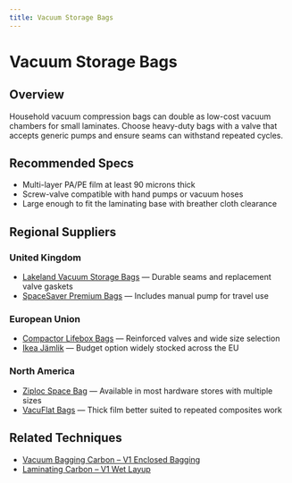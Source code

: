 ```yaml
---
title: Vacuum Storage Bags
---
```

# Vacuum Storage Bags

## Overview
Household vacuum compression bags can double as low-cost vacuum chambers for small laminates. Choose heavy-duty bags with a valve
that accepts generic pumps and ensure seams can withstand repeated cycles.

## Recommended Specs
- Multi-layer PA/PE film at least 90 microns thick
- Screw-valve compatible with hand pumps or vacuum hoses
- Large enough to fit the laminating base with breather cloth clearance

## Regional Suppliers
### United Kingdom
- [Lakeland Vacuum Storage Bags](https://www.lakeland.co.uk/) — Durable seams and replacement valve gaskets
- [SpaceSaver Premium Bags](https://www.spacesaver.com/) — Includes manual pump for travel use

### European Union
- [Compactor Lifebox Bags](https://www.compactor.com/) — Reinforced valves and wide size selection
- [Ikea Jämlik](https://www.ikea.com/) — Budget option widely stocked across the EU

### North America
- [Ziploc Space Bag](https://www.ziploc.com/) — Available in most hardware stores with multiple sizes
- [VacuFlat Bags](https://www.vacuflat.com/) — Thick film better suited to repeated composites work

## Related Techniques
- [Vacuum Bagging Carbon – V1 Enclosed Bagging](../techniques/vacuum-bagging-carbon/v1/enclosed-bagging.md)
- [Laminating Carbon – V1 Wet Layup](../techniques/laminating-carbon/v1/wet-layup.md)
